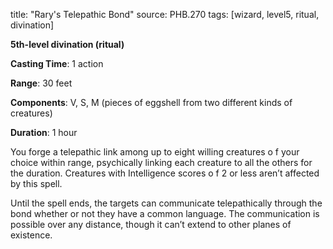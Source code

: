 title: "Rary's Telepathic Bond"
source: PHB.270
tags: [wizard, level5, ritual, divination]

**5th-level divination (ritual)**

**Casting Time**: 1 action

**Range**: 30 feet

**Components**: V, S, M (pieces of eggshell from two different kinds of creatures)

**Duration**: 1 hour

You forge a telepathic link among up to eight willing creatures o f your choice within range, psychically linking each creature to all the others for the duration. Creatures with Intelligence scores o f 2 or less aren’t affected by this spell.

Until the spell ends, the targets can communicate telepathically through the bond whether or not they have a common language. The communication is possible over any distance, though it can’t extend to other planes of existence.
